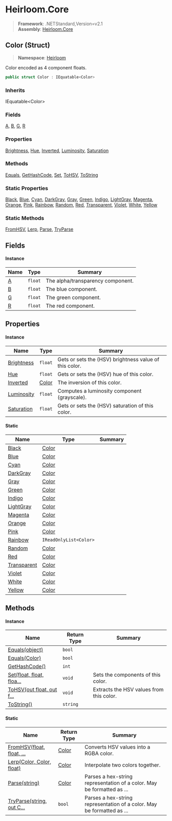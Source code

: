 # Heirloom.Core

> **Framework**: .NETStandard,Version=v2.1  
> **Assembly**: [Heirloom.Core][0]

## Color (Struct)

> **Namespace**: [Heirloom][0]

Color encoded as 4 component floats.

```cs
public struct Color : IEquatable<Color>
```

### Inherits

IEquatable\<Color>

### Fields

[A][1], [B][2], [G][3], [R][4]

### Properties

[Brightness][5], [Hue][6], [Inverted][7], [Luminosity][8], [Saturation][9]

### Methods

[Equals][10], [GetHashCode][11], [Set][12], [ToHSV][13], [ToString][14]

### Static Properties

[Black][15], [Blue][16], [Cyan][17], [DarkGray][18], [Gray][19], [Green][20], [Indigo][21], [LightGray][22], [Magenta][23], [Orange][24], [Pink][25], [Rainbow][26], [Random][27], [Red][28], [Transparent][29], [Violet][30], [White][31], [Yellow][32]

### Static Methods

[FromHSV][33], [Lerp][34], [Parse][35], [TryParse][36]

## Fields

#### Instance

| Name   | Type    | Summary                           |
|--------|---------|-----------------------------------|
| [A][1] | `float` | The alpha/transparency component. |
| [B][2] | `float` | The blue component.               |
| [G][3] | `float` | The green component.              |
| [R][4] | `float` | The red component.                |

## Properties

#### Instance

| Name            | Type        | Summary                                                |
|-----------------|-------------|--------------------------------------------------------|
| [Brightness][5] | `float`     | Gets or sets the (HSV) brightness value of this color. |
| [Hue][6]        | `float`     | Gets or sets the (HSV) hue of this color.              |
| [Inverted][7]   | [Color][37] | The inversion of this color.                           |
| [Luminosity][8] | `float`     | Computes a luminosity component (grayscale).           |
| [Saturation][9] | `float`     | Gets or sets the (HSV) saturation of this color.       |

#### Static

| Name              | Type                   | Summary |
|-------------------|------------------------|---------|
| [Black][15]       | [Color][37]            |         |
| [Blue][16]        | [Color][37]            |         |
| [Cyan][17]        | [Color][37]            |         |
| [DarkGray][18]    | [Color][37]            |         |
| [Gray][19]        | [Color][37]            |         |
| [Green][20]       | [Color][37]            |         |
| [Indigo][21]      | [Color][37]            |         |
| [LightGray][22]   | [Color][37]            |         |
| [Magenta][23]     | [Color][37]            |         |
| [Orange][24]      | [Color][37]            |         |
| [Pink][25]        | [Color][37]            |         |
| [Rainbow][26]     | `IReadOnlyList<Color>` |         |
| [Random][27]      | [Color][37]            |         |
| [Red][28]         | [Color][37]            |         |
| [Transparent][29] | [Color][37]            |         |
| [Violet][30]      | [Color][37]            |         |
| [White][31]       | [Color][37]            |         |
| [Yellow][32]      | [Color][37]            |         |

## Methods

#### Instance

| Name                            | Return Type | Summary                                  |
|---------------------------------|-------------|------------------------------------------|
| [Equals(object)][10]            | `bool`      |                                          |
| [Equals(Color)][10]             | `bool`      |                                          |
| [GetHashCode()][11]             | `int`       |                                          |
| [Set(float, float, floa...][12] | `void`      | Sets the components of this color.       |
| [ToHSV(out float, out f...][13] | `void`      | Extracts the HSV values from this color. |
| [ToString()][14]                | `string`    |                                          |

#### Static

| Name                            | Return Type | Summary                                                                |
|---------------------------------|-------------|------------------------------------------------------------------------|
| [FromHSV(float, float, ...][33] | [Color][37] | Converts HSV values into a RGBA color.                                 |
| [Lerp(Color, Color, float)][34] | [Color][37] | Interpolate two colors together.                                       |
| [Parse(string)][35]             | [Color][37] | Parses a hex-string representation of a color. May be formatted as ... |
| [TryParse(string, out C...][36] | `bool`      | Parses a hex-string representation of a color. May be formatted as ... |

[0]: ../../Heirloom.Core.md
[1]: Color/A.md
[2]: Color/B.md
[3]: Color/G.md
[4]: Color/R.md
[5]: Color/Brightness.md
[6]: Color/Hue.md
[7]: Color/Inverted.md
[8]: Color/Luminosity.md
[9]: Color/Saturation.md
[10]: Color/Equals.md
[11]: Color/GetHashCode.md
[12]: Color/Set.md
[13]: Color/ToHSV.md
[14]: Color/ToString.md
[15]: Color/Black.md
[16]: Color/Blue.md
[17]: Color/Cyan.md
[18]: Color/DarkGray.md
[19]: Color/Gray.md
[20]: Color/Green.md
[21]: Color/Indigo.md
[22]: Color/LightGray.md
[23]: Color/Magenta.md
[24]: Color/Orange.md
[25]: Color/Pink.md
[26]: Color/Rainbow.md
[27]: Color/Random.md
[28]: Color/Red.md
[29]: Color/Transparent.md
[30]: Color/Violet.md
[31]: Color/White.md
[32]: Color/Yellow.md
[33]: Color/FromHSV.md
[34]: Color/Lerp.md
[35]: Color/Parse.md
[36]: Color/TryParse.md
[37]: Color.md
